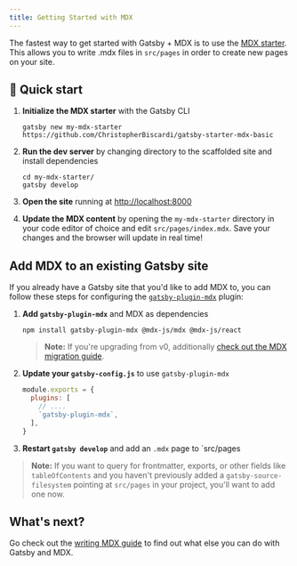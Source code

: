 ```yaml
---
title: Getting Started with MDX
---
```


The fastest way to get started with Gatsby + MDX is to use the [MDX
starter](https://github.com/ChristopherBiscardi/gatsby-starter-mdx-basic). This
allows you to write .mdx files in `src/pages` in order to create new pages on
your site.

## 🚀 Quick start

1. **Initialize the MDX starter** with the Gatsby CLI

   ```shell
   gatsby new my-mdx-starter https://github.com/ChristopherBiscardi/gatsby-starter-mdx-basic
   ```

1. **Run the dev server** by changing directory to the scaffolded site and install dependencies

   ```shell
   cd my-mdx-starter/
   gatsby develop
   ```

1. **Open the site** running at <http://localhost:8000>

1. **Update the MDX content** by opening the `my-mdx-starter` directory
   in your code editor of choice and edit `src/pages/index.mdx`.
   Save your changes and the browser will update in real time!

## Add MDX to an existing Gatsby site

If you already have a Gatsby site that you'd like to add MDX to, you
can follow these steps for configuring the [`gatsby-plugin-mdx`](/packages/gatsby-plugin-mdx/) plugin:

1. **Add `gatsby-plugin-mdx`** and MDX as dependencies

   ```shell
   npm install gatsby-plugin-mdx @mdx-js/mdx @mdx-js/react
   ```

   > **Note:** If you're upgrading from v0, additionally [check out the MDX migration guide](https://mdxjs.com/migrating/v1).

1. **Update your `gatsby-config.js`** to use `gatsby-plugin-mdx`

   ```javascript:title=gatsby-config.js
   module.exports = {
     plugins: [
       // ....
       `gatsby-plugin-mdx`,
     ],
   }
   ```

1. **Restart `gatsby develop`** and add an `.mdx` page to `src/pages

> **Note:** If you want to query for frontmatter, exports, or other fields like
> `tableOfContents` and you haven't previously added a `gatsby-source-filesystem`
> pointing at `src/pages` in your project, you'll want to add one now.

## What's next?

Go check out the [writing MDX guide](/docs/mdx/writing-pages) to find out what else you can do
with Gatsby and MDX.
